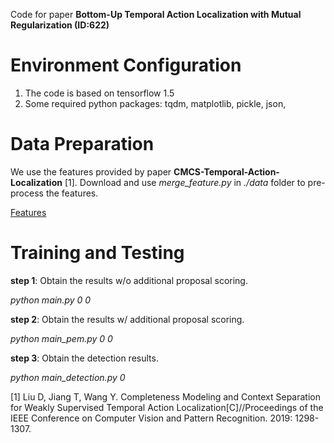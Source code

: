 

Code for paper **Bottom-Up Temporal Action Localization with Mutual Regularization (ID:622)**



# Environment Configuration

1. The code is based on tensorflow 1.5
2. Some required python packages:
	tqdm, matplotlib, pickle, json, 

# Data Preparation

We use the features provided by paper **CMCS-Temporal-Action-Localization** [1].
Download and use *merge_feature.py* in *./data* folder to pre-process the features.

[Features](https://github.com/Finspire13/CMCS-Temporal-Action-Localization)


# Training and Testing

**step 1**: Obtain the results w/o additional proposal scoring.

*python main.py 0 0*

**step 2**: Obtain the results w/ additional proposal scoring.

*python main_pem.py 0 0*

**step 3**: Obtain the detection results.

*python main_detection.py 0*




[1] Liu D, Jiang T, Wang Y. Completeness Modeling and Context Separation for Weakly Supervised Temporal Action Localization[C]//Proceedings of the IEEE Conference on Computer Vision and Pattern Recognition. 2019: 1298-1307.